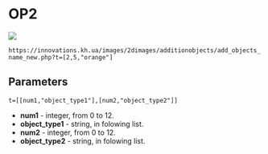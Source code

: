 # OP2
<a href = 'https://innovations.kh.ua/images/2dimages/additionobjects/add_objects_name_new.php?t=[2,5,%22orange%22]'><img src = 'https://innovations.kh.ua/images/2dimages/additionobjects/add_objects_name_new.php?t=[2,5,%22orange%22]'></a>  
  
```https://innovations.kh.ua/images/2dimages/additionobjects/add_objects_name_new.php?t=[2,5,"orange"]```
## Parameters
```t=[[num1,"object_type1"],[num2,"object_type2"]]```
* **num1** - integer, from 0 to 12.
* **object_type1** - string, in folowing list.
* **num2** - integer, from 0 to 12.
* **object_type2** - string, in folowing list.
